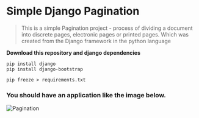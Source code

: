 # Simple Django Pagination

>This is a simple Pagination project - process of dividing a document into discrete pages, electronic pages or printed pages. Which was created from the Django framework in the python language


**Download this repository and django dependencies**

```
pip install django
pip install django-bootstrap

pip freeze > requirements.txt
```

### You should have an application like the image below.



![Pagination](https://user-images.githubusercontent.com/59056176/93006745-75b42200-f536-11ea-8d62-72b9cf87f43f.png)

